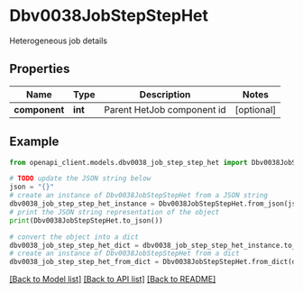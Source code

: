 # Dbv0038JobStepStepHet

Heterogeneous job details

## Properties

Name | Type | Description | Notes
------------ | ------------- | ------------- | -------------
**component** | **int** | Parent HetJob component id | [optional] 

## Example

```python
from openapi_client.models.dbv0038_job_step_step_het import Dbv0038JobStepStepHet

# TODO update the JSON string below
json = "{}"
# create an instance of Dbv0038JobStepStepHet from a JSON string
dbv0038_job_step_step_het_instance = Dbv0038JobStepStepHet.from_json(json)
# print the JSON string representation of the object
print(Dbv0038JobStepStepHet.to_json())

# convert the object into a dict
dbv0038_job_step_step_het_dict = dbv0038_job_step_step_het_instance.to_dict()
# create an instance of Dbv0038JobStepStepHet from a dict
dbv0038_job_step_step_het_from_dict = Dbv0038JobStepStepHet.from_dict(dbv0038_job_step_step_het_dict)
```
[[Back to Model list]](../README.md#documentation-for-models) [[Back to API list]](../README.md#documentation-for-api-endpoints) [[Back to README]](../README.md)


